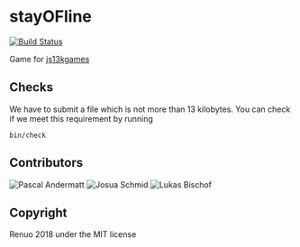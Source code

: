 # stayOFline

[![Build Status](https://semaphoreci.com/api/v1/renuo/palujo/branches/master/badge.svg)](https://semaphoreci.com/renuo/palujo)

Game for [js13kgames](http://2018.js13kgames.com/)

## Checks

We have to submit a file which is not more than 13 kilobytes. You
can check if we meet this requirement by running

    bin/check
    
## Contributors

![Pascal Andermatt]()
![Josua Schmid]()
![Lukas Bischof]()


## Copyright

Renuo 2018 under the MIT license

